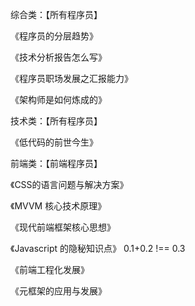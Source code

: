 综合类：【所有程序员】

《程序员的分层趋势》

《技术分析报告怎么写》

《程序员职场发展之汇报能力》

《架构师是如何炼成的》



技术类：【所有程序员】

《低代码的前世今生》



前端类：【前端程序员】

《CSS的语言问题与解决方案》

《MVVM 核心技术原理》

《现代前端框架核心思想》

《Javascript 的隐秘知识点》 0.1+0.2 !== 0.3

《前端工程化发展》

《元框架的应用与发展》

